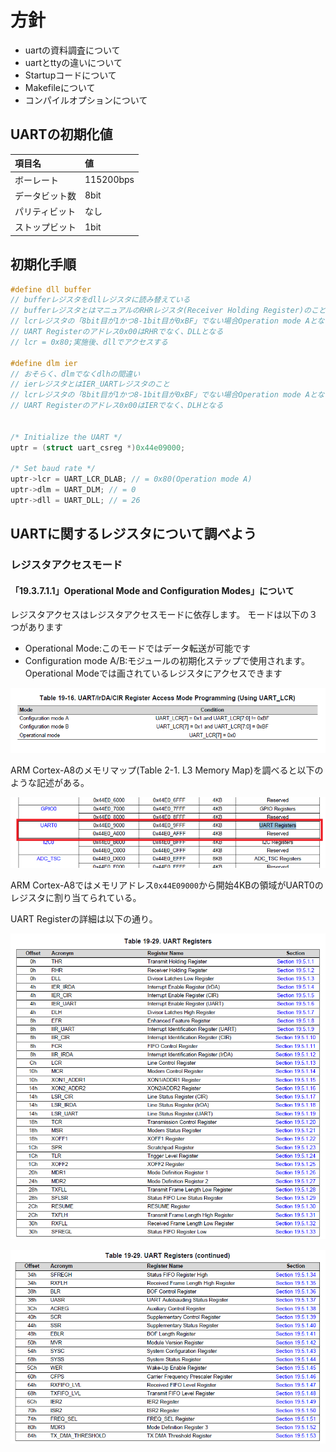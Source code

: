 # 方針

* uartの資料調査について
* uartとttyの違いについて
* Startupコードについて
* Makefileについて
* コンパイルオプションについて

## UARTの初期化値

|項目名|値|
|:---|:---|
|ボーレート|115200bps|
|データビット数|8bit|
|パリティビット|なし|
|ストップビット|1bit|

## 初期化手順


```C
#define	dll	buffer
// bufferレジスタをdllレジスタに読み替えている
// bufferレジスタとはマニュアルのRHRレジスタ(Receiver Holding Register)のこと
// lcrレジスタの「8bit目が1かつ8-1bit目が0xBF」でない場合Operation mode Aとなり
// UART Registerのアドレス0x00はRHRでなく、DLLとなる
// lcr = 0x80;実施後、dllでアクセスする

#define	dlm	ier
// おそらく、dlmでなくdlhの間違い
// ierレジスタとはIER_UARTレジスタのこと
// lcrレジスタの「8bit目が1かつ8-1bit目が0xBF」でない場合Operation mode Aとなり
// UART Registerのアドレス0x00はIERでなく、DLHとなる


/* Initialize the UART */
uptr = (struct uart_csreg *)0x44e09000;

/* Set baud rate */
uptr->lcr = UART_LCR_DLAB; // = 0x80(Operation mode A)
uptr->dlm = UART_DLM; // = 0
uptr->dll = UART_DLL; // = 26

```


## UARTに関するレジスタについて調べよう

### レジスタアクセスモード

#### 「19.3.7.1.1」Operational Mode and Configuration Modes」について

レジスタアクセスはレジスタアクセスモードに依存します。
モードは以下の３つがあります
* Operational Mode:このモードではデータ転送が可能です
* Configuration mode A/B:モジュールの初期化ステップで使用されます。Operational Modeでは画されているレジスタにアクセスできます

![](images/UartAccessRegister1.png)

ARM Cortex-A8のメモリマップ(Table 2-1. L3 Memory Map)を調べると以下のような記述がある。

![](images/UartRegister1.png)

ARM Cortex-A8ではメモリアドレス`0x44E09000`から開始4KBの領域がUART0のレジスタに割り当てられている。

UART Registerの詳細は以下の通り。

![](images/UartRegister2.png)

![](images/UartRegister3.png)
